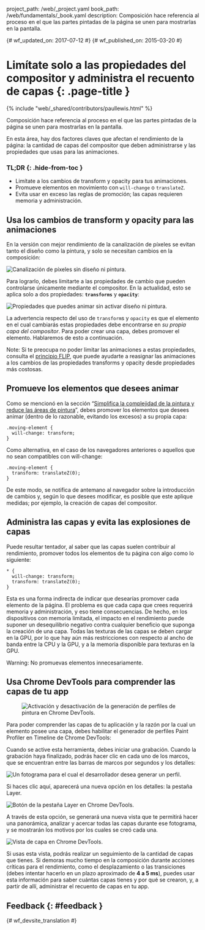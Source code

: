 project_path: /web/_project.yaml book_path: /web/fundamentals/_book.yaml description: Composición hace referencia al proceso en el que las partes pintadas de la página se unen para mostrarlas en la pantalla.

{# wf_updated_on: 2017-07-12 #} {# wf_published_on: 2015-03-20 #}

# Limítate solo a las propiedades del compositor y administra el recuento de capas {: .page-title }

{% include "web/_shared/contributors/paullewis.html" %}

Composición hace referencia al proceso en el que las partes pintadas de la página se unen para mostrarlas en la pantalla.

En esta área, hay dos factores claves que afectan el rendimiento de la página: la cantidad de capas del compositor que deben administrarse y las propiedades que usas para las animaciones.

### TL;DR {: .hide-from-toc }

* Limítate a los cambios de transform y opacity para tus animaciones.
* Promueve elementos en movimiento con `will-change` o `translateZ`.
* Evita usar en exceso las reglas de promoción; las capas requieren memoria y administración.

## Usa los cambios de transform y opacity para las animaciones

En la versión con mejor rendimiento de la canalización de píxeles se evitan tanto el diseño como la pintura, y solo se necesitan cambios en la composición:

<img src="images/stick-to-compositor-only-properties-and-manage-layer-count/frame-no-layout-paint.jpg"  alt="Canalización de píxeles sin diseño ni pintura." />

Para lograrlo, debes limitarte a las propiedades de cambio que pueden controlarse únicamente mediante el compositor. En la actualidad, esto se aplica solo a dos propiedades: **`transforms`** y **`opacity`**:

<img src="images/stick-to-compositor-only-properties-and-manage-layer-count/safe-properties.jpg"  alt="Propiedades que puedes animar sin activar diseño ni pintura." />

La advertencia respecto del uso de `transform`s y `opacity` es que el elemento en el cual cambiarás estas propiedades debe encontrarse en *su propia capa del compositor*. Para poder crear una capa, debes promover el elemento. Hablaremos de esto a continuación.

Note: Si te preocupa no poder limitar las animaciones a estas propiedades, consulta el [principio FLIP](https://aerotwist.com/blog/flip-your-animations), que puede ayudarte a reasignar las animaciones a los cambios de las propiedades transforms y opacity desde propiedades más costosas.

## Promueve los elementos que desees animar

Como se mencionó en la sección “[Simplifica la complejidad de la pintura y reduce las áreas de pintura](simplify-paint-complexity-and-reduce-paint-areas)”, debes promover los elementos que desees animar (dentro de lo razonable, evitando los excesos) a su propia capa:

    .moving-element {
      will-change: transform;
    }
    

Como alternativa, en el caso de los navegadores anteriores o aquellos que no sean compatibles con will-change:

    .moving-element {
      transform: translateZ(0);
    }
    

De este modo, se notifica de antemano al navegador sobre la introducción de cambios y, según lo que desees modificar, es posible que este aplique medidas; por ejemplo, la creación de capas del compositor.

## Administra las capas y evita las explosiones de capas

Puede resultar tentador, al saber que las capas suelen contribuir al rendimiento, promover todos los elementos de tu página con algo como lo siguiente:

    * {
      will-change: transform;
      transform: translateZ(0);
    }
    

Esta es una forma indirecta de indicar que desearías promover cada elemento de la página. El problema es que cada capa que crees requerirá memoria y administración, y eso tiene consecuencias. De hecho, en los dispositivos con memoria limitada, el impacto en el rendimiento puede suponer un desequilibrio negativo contra cualquier beneficio que suponga la creación de una capa. Todas las texturas de las capas se deben cargar en la GPU, por lo que hay aún más restricciones con respecto al ancho de banda entre la CPU y la GPU, y a la memoria disponible para texturas en la GPU.

Warning: No promuevas elementos innecesariamente.

## Usa Chrome DevTools para comprender las capas de tu app

<div class="attempt-right">
  <figure>
    <img src="images/stick-to-compositor-only-properties-and-manage-layer-count/paint-profiler.jpg" alt="Activación y desactivación de la generación de perfiles de pintura en Chrome DevTools.">
  </figure>
</div>

Para poder comprender las capas de tu aplicación y la razón por la cual un elemento posee una capa, debes habilitar el generador de perfiles Paint Profiler en Timeline de Chrome DevTools:

<div style="clear:both;"></div>

Cuando se active esta herramienta, debes iniciar una grabación. Cuando la grabación haya finalizado, podrás hacer clic en cada uno de los marcos, que se encuentran entre las barras de marcos por segundos y los detalles:

<img src="images/stick-to-compositor-only-properties-and-manage-layer-count/frame-of-interest.jpg"  alt="Un fotograma para el cual el desarrollador desea generar un perfil." />

Si haces clic aquí, aparecerá una nueva opción en los detalles: la pestaña Layer.

<img src="images/stick-to-compositor-only-properties-and-manage-layer-count/layer-tab.jpg"  alt="Botón de la pestaña Layer en Chrome DevTools." />

A través de esta opción, se generará una nueva vista que te permitirá hacer una panorámica, analizar y acercar todas las capas durante ese fotograma, y se mostrarán los motivos por los cuales se creó cada una.

<img src="images/stick-to-compositor-only-properties-and-manage-layer-count/layer-view.jpg"  alt="Vista de capa en Chrome DevTools." />

Si usas esta vista, podrás realizar un seguimiento de la cantidad de capas que tienes. Si demoras mucho tiempo en la composición durante acciones críticas para el rendimiento, como el desplazamiento o las transiciones (debes intentar hacerlo en un plazo aproximado de **4 a 5 ms**), puedes usar esta información para saber cuántas capas tienes y por qué se crearon, y, a partir de allí, administrar el recuento de capas en tu app.

## Feedback {: #feedback }

{# wf_devsite_translation #}